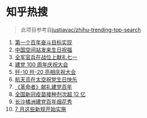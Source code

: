 # 知乎热搜

> 此项目参考自[justjavac/zhihu-trending-top-search](https://github.com/justjavac/zhihu-trending-top-search/blob/main/utils.ts)

<!-- BEGIN -->
  <!-- 最后更新时间:Thu Jul 01 2021 17:19:09 GMT+0000 (Coordinated Universal Time) -->
  1. [第一个百年奋斗目标实现](https://www.zhihu.com/search?q=百年奋斗目标)
1. [中国空间站发来生日祝福](https://www.zhihu.com/search?q=空间站)
1. [全军官兵在战位上献礼七一](https://www.zhihu.com/search?q=部队官兵)
1. [建党 100 周年庆祝大会](https://www.zhihu.com/search?q=庆祝大会)
1. [歼-10 歼-20 亮相庆祝大会](https://www.zhihu.com/search?q=歼20)
1. [航天员在太空祝党生日快乐](https://www.zhihu.com/search?q=中国空间站)
1. [《革命者》献礼建党百年](https://www.zhihu.com/search?q=革命者)
1. [全国新冠疫苗接种剂次超 12 亿](https://www.zhihu.com/search?q=新冠疫苗接种)
1. [长沙橘洲建党百年烟花秀](https://www.zhihu.com/search?q=长沙烟花秀)
1. [7 月这些新规开始实施](https://www.zhihu.com/search?q=新规)
  <!-- END -->